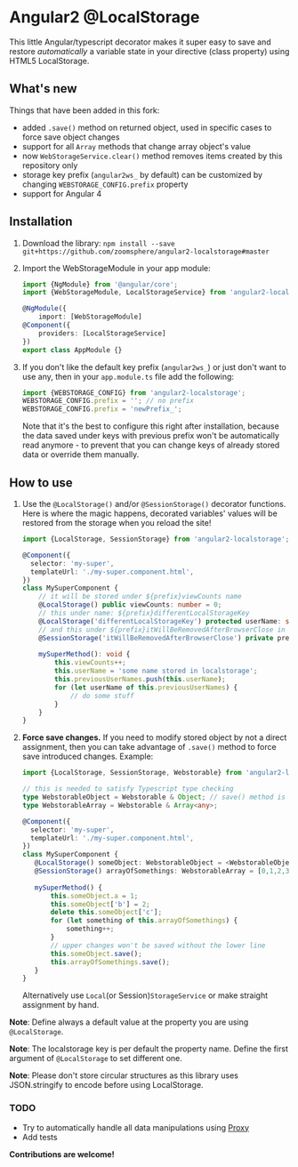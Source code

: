 # Angular2 @LocalStorage

This little Angular/typescript decorator makes it super easy to save and restore *automatically* a variable state in your
directive (class property) using HTML5 LocalStorage.

## What's new

Things that have been added in this fork:
- added `.save()` method on returned object, used in specific cases to force save object changes
- support for all `Array` methods that change array object's value
- now `WebStorageService.clear()` method removes items created by this repository only
- storage key prefix (`angular2ws_` by default) can be customized by changing `WEBSTORAGE_CONFIG.prefix` property
- support for Angular 4

## Installation

1. Download the library: `npm install --save git+https://github.com/zoomsphere/angular2-localstorage#master`
2. Import the WebStorageModule in your app module:
    ```typescript
    import {NgModule} from '@angular/core';
    import {WebStorageModule, LocalStorageService} from 'angular2-localstorage';

    @NgModule({
        import: [WebStorageModule]
    @Component({
        providers: [LocalStorageService]
    })
    export class AppModule {}
    ```

3. If you don't like the default key prefix (`angular2ws_`) or just don't want to use any, then in your `app.module.ts` file add the following:
    ```typescript
    import {WEBSTORAGE_CONFIG} from 'angular2-localstorage';
    WEBSTORAGE_CONFIG.prefix = ''; // no prefix
    WEBSTORAGE_CONFIG.prefix = 'newPrefix_';
    ```
    Note that it's the best to configure this right after installation, because the data saved under keys with previous prefix won't be automatically read anymore - to prevent that you can change keys of already stored data or override them manually.

## How to use

1. Use the `@LocalStorage()` and/or `@SessionStorage()` decorator functions. Here is where the magic happens, decorated variables' values will be restored from the storage when you reload the site!
    ```typescript
    import {LocalStorage, SessionStorage} from 'angular2-localstorage';
    
    @Component({
      selector: 'my-super',
      templateUrl: './my-super.component.html',
    })
    class MySuperComponent {
        // it will be stored under ${prefix}viewCounts name
        @LocalStorage() public viewCounts: number = 0;
        // this under name: ${prefix}differentLocalStorageKey
        @LocalStorage('differentLocalStorageKey') protected userName: string = '';
        // and this under ${prefix}itWillBeRemovedAfterBrowserClose in session storage
        @SessionStorage('itWillBeRemovedAfterBrowserClose') private previousUserNames: Array<string> = [];
     
        mySuperMethod(): void {
            this.viewCounts++;
            this.userName = 'some name stored in localstorage';
            this.previousUserNames.push(this.userName);
            for (let userName of this.previousUserNames) {
                // do some stuff
            }
        } 
    }
    ```

2. **Force save changes.** If you need to modify stored object by not a direct assignment, then you can take advantage of `.save()` method to force save introduced changes. Example:
    ```typescript
    import {LocalStorage, SessionStorage, Webstorable} from 'angular2-localstorage';

    // this is needed to satisfy Typescript type checking
    type WebstorableObject = Webstorable & Object; // save() method is declared in the Webstorable interface
    type WebstorableArray = Webstorable & Array<any>;

    @Component({
      selector: 'my-super',
      templateUrl: './my-super.component.html',
    })
    class MySuperComponent {
       @LocalStorage() someObject: WebstorableObject = <WebstorableObject>{};
       @SessionStorage() arrayOfSomethings: WebstorableArray = [0,1,2,3,4];
       
       mySuperMethod() {
           this.someObject.a = 1;
           this.someObject['b'] = 2;
           delete this.someObject['c'];
           for (let something of this.arrayOfSomethings) {
               something++;
           }
           // upper changes won't be saved without the lower line
           this.someObject.save();
           this.arrayOfSomethings.save();
       }
    }
    ```
    Alternatively use `Local`(or Session)`StorageService` or make straight assignment by hand.


**Note**: Define always a default value at the property you are using `@LocalStorage`.

**Note**: The localstorage key is per default the property name. Define the first argument of `@LocalStorage` to set different one.

**Note**: Please don't store circular structures as this library uses JSON.stringify to encode before using LocalStorage.

### TODO
- Try to automatically handle all data manipulations using [Proxy](https://developer.mozilla.org/en-US/docs/Web/JavaScript/Reference/Global_Objects/Proxy)
- Add tests

**Contributions are welcome!**
